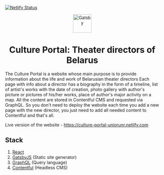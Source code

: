 [![Netlify Status](https://api.netlify.com/api/v1/badges/f55b1af5-89b1-427f-b4bc-47152821104e/deploy-status)](https://app.netlify.com/sites/culture-portal-uniorunr/deploys)
<p align="center">
  <a href="https://www.gatsbyjs.org">
    <img alt="Gatsby" src="https://www.gatsbyjs.org/monogram.svg" width="60" />
  </a>
</p>
<h1 align="center">
  Culture Portal: Theater directors of Belarus
</h1>

The Culture Portal is a website whose main purpose is to provide information about the life and work of Belarusian theater directors Each page with info about a director has a biography in the form of a timeline, list of artist's works with the date of creation, photo gallery with author's picture or pictures of his/her works, place of author's major activity on a map. All the content are stored in Contentful CMS and requested via GraphQL. So you don't need to deploy the website each time you add a new page with the new director, you just need to add all needed content to Contentful and that's all.

Live version of the website - https://culture-portal-uniorunr.netlify.com

## Stack
1) [React](https://reactjs.org/)
2) [GatsbyJS](https://www.gatsbyjs.org/) (Static site generator)
3) [GraphQL](https://graphql.org/) (Query language)
4) [Contentful](https://www.contentful.com/) (Headless CMS)

